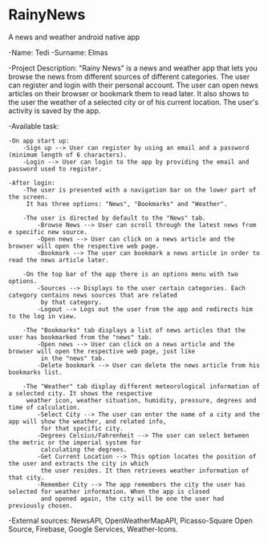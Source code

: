 # RainyNews
A news and weather android native app

-Name: Tedi
-Surname: Elmas

-Project Description: "Rainy News" is a news and weather app that lets you browse the news from
different sources of different categories. The user can register and login with their personal account.
The user can open news articles on their browser or bookmark them to read later.
It also shows to the user the weather of a selected city or of his current location.
The user's activity is saved by the app.

-Available task:

    -On app start up:
        -Sign up --> User can register by using an email and a password (minimum length of 6 characters).
        -Login --> User can login to the app by providing the email and password used to register.

    -After login:
        -The user is presented with a navigation bar on the lower part of the screen.
         It has three options: "News", "Bookmarks" and "Weather".

        -The user is directed by default to the "News" tab.
            -Browse News --> User can scroll through the latest news from e specific new source.
            -Open news --> User can click on a news article and the browser will open the respective web page.
            -Bookmark --> The user can bookmark a news article in order to read the news article later.

        -On the top bar of the app there is an options menu with two options.
            -Sources --> Displays to the user certain categories. Each category contains news sources that are related
             by that category.
            -Logout --> Logs out the user from the app and redirects him to the log in view.

        -The "Bookmarks" tab displays a list of news articles that the user has bookmarked from the "news" tab.
            -Open news --> User can click on a news article and the browser will open the respective web page, just like
             in the "news" tab.
            -Delete bookmark --> User can delete the news article from his bookmarks list.

        -The "Weather" tab display different meteorological information of a selected city. It shows the respective
         weather icon, weather situation, humidity, pressure, degrees and time of calculation.
            -Select City --> The user can enter the name of a city and the app will show the weather, and related info,
             for that specific city.
            -Degrees Celsius/Fahrenheit --> The user can select between the metric or the imperial system for
             calculating the degrees.
            -Get Current Location --> This option locates the position of the user and extracts the city in which
             the user resides. It then retrieves weather information of that city.
            -Remember City --> The app remembers the city the user has selected for weather information. When the app is closed
             and opened again, the city will be one the user had previously chosen.

-External sources: NewsAPI, OpenWeatherMapAPI, Picasso-Square Open Source, Firebase, Google Services, Weather-Icons.
